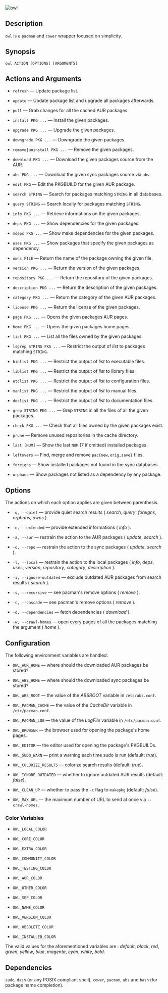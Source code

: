 ![owl](https://github.com/baskerville/owl/raw/master/logo/owl-logo.jpg)

## Description

`owl` is a `pacman` and `cower` wrapper focused on simplicity.

## Synopsis

    owl ACTION [OPTIONS] [ARGUMENTS]

## Actions and Arguments

- `refresh` — Update package list.

- `update` — Update package list and upgrade all packages afterwards.

- `pull` — Grab changes for all the cached AUR packages.

- `install PKG ...` — Install the given packages.

- `upgrade PKG ...` — Upgrade the given packages.

- `downgrade PKG ...` — Downgrade the given packages.

- `remove|uninstall PKG ...` — Remove the given packages.

- `download PKG ...` — Download the given packages source from the AUR.

- `abs PKG ...` — Download the given sync packages source via `abs`.

- `edit PKG` — Edit the PKGBUILD for the given AUR package.

- `search STRING` — Search for packages matching `STRING` in all databases.

- `query STRING` — Search locally for packages matching `STRING`.

- `info PKG ...` — Retrieve informations on the given packages.

- `deps PKG ...` — Show dependencies for the given packages.

- `mdeps PKG ...` — Show make dependencies for the given packages.

- `uses PKG ...` — Show packages that specify the given packages as dependency.

- `owns FILE` — Return the name of the package owning the given file.

- `version PKG ...` — Return the version of the given packages.

- `repository PKG ...` — Return the repository of the given packages.

- `description PKG ...` — Return the description of the given packages.

- `category PKG ...` — Return the category of the given AUR packages.

- `license PKG ...` — Return the license of the given packages.

- `page PKG ...` — Opens the given packages AUR pages.

- `home PKG ...` — Opens the given packages home pages.

- `list PKG ...` — List all the files owned by the given packages.

- `lsgrep STRING PKG ...` — Restrict the output of *list* to packages matching `STRING`.

- `binlist PKG ...` — Restrict the output of *list* to executable files.

- `liblist PKG ...` — Restrict the output of *list* to library files.

- `etclist PKG ...` — Restrict the output of *list* to configuration files.

- `manlist PKG ...` — Restrict the output of *list* to manual files.

- `doclist PKG ...` — Restrict the output of *list* to documentation files.

- `grep STRING PKG ...` — Grep `STRING` in all the files of all the given packages.

- `check PKG ...` — Check that all files owned by the given packages exist.

- `prune` — Remove unused repositories in the cache directory.

- `last [NUM]` — Show the last `NUM` (7 if omitted) installed packages.

- `leftovers` — Find, merge and remove `pac{new,orig,save}` files.

- `foreigns` — Show installed packages not found in the sync databases.

- `orphans` — Show packages not listed as a dependency by any package.

## Options
The actions on which each option applies are given between parenthesis.

- `-q, --quiet` — provide quiet search results ( *search*, *query*, *foreigns*, *orphans*, *owns* ).

- `-e, --extended` — provide extended informations ( *info* ).

- `-a, --aur` — restrain the action to the AUR packages ( *update*, *search* ).

- `-o, --repo` — restrain the action to the sync packages ( *update*, *search* ).

- `-l, --local` — restrain the action to the local packages ( *info*, *deps*, *uses*, *version*, *repository*, *category*, *description* ).

- `-i, --ignore-outdated` — exclude outdated AUR packages from search results ( *search* ).

- `-s, --recursive` — see pacman's remove options ( *remove* ).

- `-c, --cascade` — see pacman's remove options ( *remove* ).

- `-d, --dependencies` — fetch dependencies ( *download* ).

- `-w, --crawl-homes` — open every pages of all the packages matching the argument ( *home* ).

## Configuration

The following environment variables are handled:

- `OWL_AUR_HOME` — where should the downloaded AUR packages be stored?

- `OWL_ABS_HOME` — where should the downloaded sync packages be stored?

- `OWL_ABS_ROOT` — the value of the *ABSROOT* variable in `/etc/abs.conf`.

- `OWL_PACMAN_CACHE` — the value of the *CacheDir* variable in `/etc/pacman.conf`.

- `OWL_PACMAN_LOG` — the value of the *LogFile* variable in `/etc/pacman.conf`.

- `OWL_BROWSER` — the browser used for opening the package's home pages.

- `OWL_EDITOR` — the editor used for opening the package's PKGBUILDs.

- `OWL_SUDO_WARN` — print a warning each time sudo is run (default: *true*).

- `OWL_COLORIZE_RESULTS` — colorize search results (default: *true*).

- `OWL_IGNORE_OUTDATED` — whether to ignore outdated AUR results (default: *false*).

- `OWL_CLEAN_UP` — whether to pass the `-c` flag to `makepkg` (default: *false*).

- `OWL_MAX_URL` — the maximum number of URL to send at once via `--crawl-homes`.

### Color Variables

- `OWL_LOCAL_COLOR`

- `OWL_CORE_COLOR`

- `OWL_EXTRA_COLOR`

- `OWL_COMMUNITY_COLOR`

- `OWL_TESTING_COLOR`

- `OWL_AUR_COLOR`

- `OWL_OTHER_COLOR`

- `OWL_SEP_COLOR`

- `OWL_NAME_COLOR`

- `OWL_VERSION_COLOR`

- `OWL_OBSOLETE_COLOR`

- `OWL_INSTALLED_COLOR`

The valid values for the aforementioned variables are : *default*, *black*, *red*, *green*, *yellow*, *blue*, *magenta*, *cyan*, *white*, *bold*.

## Dependencies

`sudo`, `dash` (or any POSIX compliant shell), `cower`, `pacman`, `abs` and `bash` (for package name completion).
